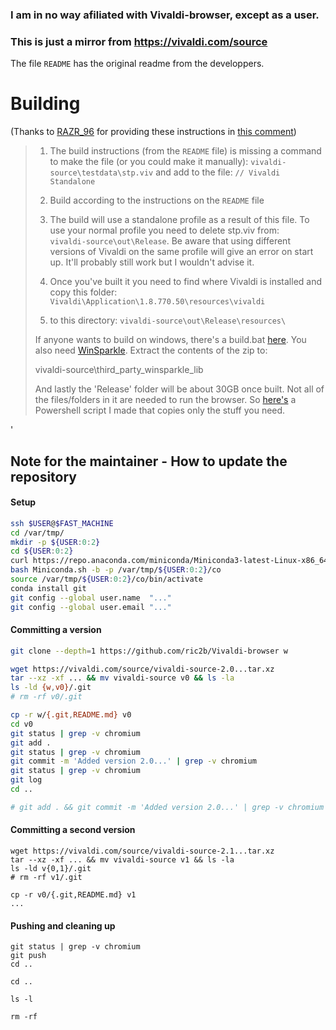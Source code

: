 ### I am in no way afiliated with Vivaldi-browser, except as a user. 
### This is just a mirror from https://vivaldi.com/source

The file `README` has the original readme from the developpers.

# Building

(Thanks to [RAZR_96](reddit.com/user/RAZR_96) for providing these instructions in [this comment](https://www.reddit.com/r/vivaldibrowser/comments/639q1p/ive_uploaded_the_provided_vivaldi_source_code_to/dfsgc79/))

> 1. The build instructions (from the `README` file) is missing a command to make the file (or you could make it manually):
>`vivaldi-source\testdata\stp.viv` and add to the file: `// Vivaldi Standalone`
>
> 1. Build according to the instructions on the `README` file
>
>1. The build will use a standalone profile as a result of this file. To use your normal profile you need to delete stp.viv from:  
>`vivaldi-source\out\Release`. Be aware that using different versions of Vivaldi on the same profile will give an error on start up. It'll probably still work but I wouldn't advise it.
>
>1. Once you've built it you need to find where Vivaldi is installed and copy this folder: 
`Vivaldi\Application\1.8.770.50\resources\vivaldi`
>
>1. to this directory: 
>`vivaldi-source\out\Release\resources\`
>
>If anyone wants to build on windows, there's a build.bat [here](https://gist.github.com/justdanpo/c0d41b4173533324aba95bc1f58d063f). You also need [WinSparkle](https://github.com/vslavik/winsparkle). Extract the contents of the zip to:
>
>    vivaldi-source\third_party\_winsparkle_lib
>
>And lastly the 'Release' folder will be about 30GB once built. Not all of the files/folders in it are needed to run the browser. So [here's](https://gist.github.com/Sporif/89e9584ef2370079756700e7f2aecf4e) a Powershell script I made that copies only the stuff you need.

'

## Note for the maintainer - How to update the repository

#### Setup

```bash
ssh $USER@$FAST_MACHINE
cd /var/tmp/
mkdir -p ${USER:0:2}
cd ${USER:0:2}
curl https://repo.anaconda.com/miniconda/Miniconda3-latest-Linux-x86_64.sh > Miniconda.sh
bash Miniconda.sh -b -p /var/tmp/${USER:0:2}/co
source /var/tmp/${USER:0:2}/co/bin/activate
conda install git
git config --global user.name  "..."
git config --global user.email "..."
```

#### Committing a version

```bash
git clone --depth=1 https://github.com/ric2b/Vivaldi-browser w

wget https://vivaldi.com/source/vivaldi-source-2.0...tar.xz
tar --xz -xf ... && mv vivaldi-source v0 && ls -la
ls -ld {w,v0}/.git
# rm -rf v0/.git

cp -r w/{.git,README.md} v0
cd v0
git status | grep -v chromium
git add .
git status | grep -v chromium
git commit -m 'Added version 2.0...' | grep -v chromium
git status | grep -v chromium
git log
cd ..

# git add . && git commit -m 'Added version 2.0...' | grep -v chromium
```

#### Committing a second version

```
wget https://vivaldi.com/source/vivaldi-source-2.1...tar.xz
tar --xz -xf ... && mv vivaldi-source v1 && ls -la
ls -ld v{0,1}/.git
# rm -rf v1/.git

cp -r v0/{.git,README.md} v1
...
```

#### Pushing and cleaning up

```
git status | grep -v chromium
git push
cd ..

cd ..

ls -l

rm -rf
```
